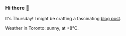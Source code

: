 ### Hi there :wave:

It's Thursday! I might be crafting a fascinating [blog post](https://benjaminwuethrich.dev).

Weather in Toronto: sunny, at +8°C.

